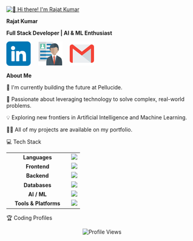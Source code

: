 [![👋 Hi there! I'm Rajat Kumar](resources/intro_banner_animation.gif)](https://rajatkumar1.me)


<b>Rajat Kumar</b>

<b>Full Stack Developer | AI & ML Enthusiast</b>


<p>
<a href="https://www.linkedin.com/in/rajatkumar7/">
<img src="resources/linkedin.png"
alt="LinkedIn"/></a>&nbsp;&nbsp;&nbsp;&nbsp;
<a href="https://rajatkumar1.me/">
<img src="resources/portfolio.png"
alt="Portfolio"/></a>&nbsp;&nbsp;&nbsp;&nbsp;
<a href="mailto:contact@rajatkumar1.me">
<img src="resources/mail.png" alt="Email"/></a>
</p>
</div>

**About Me**

🔭 I'm currently building the future at Pellucide.

🌱 Passionate about leveraging technology to solve complex, real-world problems.

💡 Exploring new frontiers in Artificial Intelligence and Machine Learning.

👨‍💻 All of my projects are available on my portfolio.

💻 Tech Stack

<table>
<tr>
<td align="center" width="150"><strong>Languages</strong></td>
<td>
<img src="https://skillicons.dev/icons?i=py,c,cpp,matlab" />

</td>
</tr>
<tr>
<td align="center"><strong>Frontend</strong></td>
<td>
<img src="https://skillicons.dev/icons?i=html,css,js,react"/>
</td>
</tr>
<tr>
<td align="center"><strong>Backend</strong></td>
<td>
<img src="https://skillicons.dev/icons?i=nodejs"/>
</td>
</tr>
<tr>
<td align="center"><strong>Databases</strong></td>
<td>
<img src="https://skillicons.dev/icons?i=mysql,postgres"/>
</td>
</tr>
<tr>
<td align="center"><strong>AI / ML</strong></td>
<td>
<img src="https://skillicons.dev/icons?i=sklearn,tensorflow,pytorch"/>
</td>
</tr>
<tr>
<td align="center"><strong>Tools & Platforms</strong></td>
<td>
<img src="https://skillicons.dev/icons?i=git,powershell,vim"/>
</td>
</tr>
</table>


🏆 Coding Profiles



<div align="center">
<img src="https://komarev.com/ghpvc/?username=rajatkumar1011" alt="Profile Views"/>
</div>
